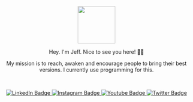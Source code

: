 <div id="mario-coder" align="center">
  <img src="https://media.giphy.com/media/UoLt6Tm8wlSnWGfSFs/giphy.gif" width="100"/>
</div>

<p align="center"> Hey. I'm Jeff. Nice to see you here! ✌🏽 </p>
<p align="center">
My mission is to reach, awaken and encourage people to bring their best versions. I currently use programming for this.
</p>

<p>&nbsp;</p>

<div id="social-badges" align="center">
  <a href="https://linkedin.com/in/jeffmant">
    <img src="https://img.shields.io/badge/LinkedIn-blue?style=for-the-badge&logo=linkedin&logoColor=white" alt="LinkedIn Badge"/>
  </a>
  <a href="https://instagram.com/jmantovani1">
    <img src="https://img.shields.io/badge/Instagram-purple?style=for-the-badge&logo=instagram&logoColor=white" alt="Instagram Badge"/>
  </a>
  <a href="https://www.youtube.com/channel/UC10lFjruKpj2KYRKcwQ3clg">
    <img src="https://img.shields.io/badge/YouTube-red?style=for-the-badge&logo=youtube&logoColor=white" alt="Youtube Badge"/>
  </a>
  <a href="https://twitter.com/JeffMantovani">
    <img src="https://img.shields.io/badge/Twitter-blue?style=for-the-badge&logo=twitter&logoColor=white" alt="Twitter Badge"/>
  </a>
</div>
